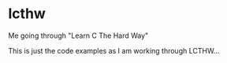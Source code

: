 # lcthw
Me going through "Learn C The Hard Way"

This is just the code examples as I am working through LCTHW...
